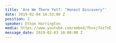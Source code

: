 ```yaml
---
title: 'Are We There Yet?: "Honest Discovery"'
date: 2019-02-04 16:53:00 Z
position: 2
speaker: Ethan Harrington
media: https://www.youtube.com/embed/fhnxj7oz7nE
message_date: 2019-02-03 10:00:00 Z
---
```


